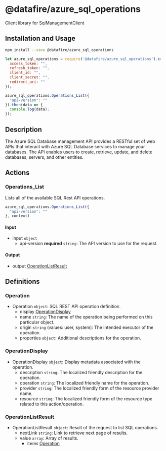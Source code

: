 # @datafire/azure_sql_operations

Client library for SqlManagementClient

## Installation and Usage
```bash
npm install --save @datafire/azure_sql_operations
```
```js
let azure_sql_operations = require('@datafire/azure_sql_operations').create({
  access_token: "",
  refresh_token: "",
  client_id: "",
  client_secret: "",
  redirect_uri: ""
});

azure_sql_operations.Operations_List({
  "api-version": ""
}).then(data => {
  console.log(data);
});
```

## Description

The Azure SQL Database management API provides a RESTful set of web APIs that interact with Azure SQL Database services to manage your databases. The API enables users to create, retrieve, update, and delete databases, servers, and other entities.

## Actions

### Operations_List
Lists all of the available SQL Rest API operations.


```js
azure_sql_operations.Operations_List({
  "api-version": ""
}, context)
```

#### Input
* input `object`
  * api-version **required** `string`: The API version to use for the request.

#### Output
* output [OperationListResult](#operationlistresult)



## Definitions

### Operation
* Operation `object`: SQL REST API operation definition.
  * display [OperationDisplay](#operationdisplay)
  * name `string`: The name of the operation being performed on this particular object.
  * origin `string` (values: user, system): The intended executor of the operation.
  * properties `object`: Additional descriptions for the operation.

### OperationDisplay
* OperationDisplay `object`: Display metadata associated with the operation.
  * description `string`: The localized friendly description for the operation.
  * operation `string`: The localized friendly name for the operation.
  * provider `string`: The localized friendly form of the resource provider name.
  * resource `string`: The localized friendly form of the resource type related to this action/operation.

### OperationListResult
* OperationListResult `object`: Result of the request to list SQL operations.
  * nextLink `string`: Link to retrieve next page of results.
  * value `array`: Array of results.
    * items [Operation](#operation)


